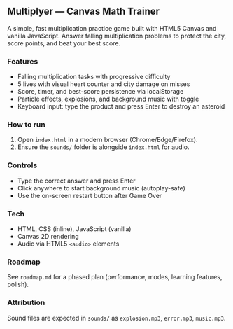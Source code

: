## Multiplyer — Canvas Math Trainer

A simple, fast multiplication practice game built with HTML5 Canvas and vanilla JavaScript. Answer falling multiplication problems to protect the city, score points, and beat your best score.

### Features
- Falling multiplication tasks with progressive difficulty
- 5 lives with visual heart counter and city damage on misses
- Score, timer, and best-score persistence via localStorage
- Particle effects, explosions, and background music with toggle
- Keyboard input: type the product and press Enter to destroy an asteroid

### How to run
1. Open `index.html` in a modern browser (Chrome/Edge/Firefox).
2. Ensure the `sounds/` folder is alongside `index.html` for audio.

### Controls
- Type the correct answer and press Enter
- Click anywhere to start background music (autoplay-safe)
- Use the on-screen restart button after Game Over

### Tech
- HTML, CSS (inline), JavaScript (vanilla)
- Canvas 2D rendering
- Audio via HTML5 `<audio>` elements

### Roadmap
See `roadmap.md` for a phased plan (performance, modes, learning features, polish).

### Attribution
Sound files are expected in `sounds/` as `explosion.mp3`, `error.mp3`, `music.mp3`.
